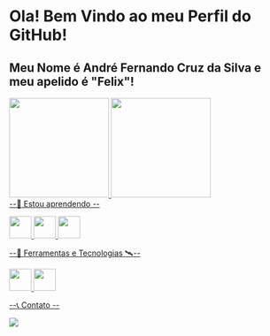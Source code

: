 # Ola! Bem Vindo ao meu Perfil do GitHub!

## Meu Nome é André Fernando Cruz da Silva e meu apelido é "Felix"!
<div>
<a href="https://github.com/andrefernandocruz">
<img loading="lazy" height="180em" src="https://github-readme-stats.vercel.app/api/top-langs/?username=andrefernandocruz&layout=compact&langs_count=7&theme=aura"/>
<img loading="lazy" height="180em" src="https://github-readme-stats.vercel.app/api?username=andrefernandocruz&show_icons=true&theme=aura&include_all_commits=true&count_private=true"/>
</div>
--🎒 Estou aprendendo --

 <img loading="lazy" src="https://cdn.jsdelivr.net/gh/devicons/devicon@latest/icons/lua/lua-original.svg" width="40" heigth="40" />  <img loading="lazy" src="https://cdn.jsdelivr.net/gh/devicons/devicon@latest/icons/java/java-original.svg" width="40" heigth="40" />  <img loading="lazy" src="https://cdn.jsdelivr.net/gh/devicons/devicon@latest/icons/javascript/javascript-original.svg" width="40" heigth="40" />

--🧰 Ferramentas e Tecnologias 🛰️--

 <img loading="lazy" src="https://cdn.jsdelivr.net/gh/devicons/devicon@latest/icons/vscode/vscode-original-wordmark.svg" width="40" heigth="40" />  <img loading="lazy" src="https://cdn.jsdelivr.net/gh/devicons/devicon@latest/icons/intellij/intellij-original.svg" width="40" heigth="40" />

--📞 Contato --
<div>
<a href = "mailto:contato@andrefernandocruzdasilva"><img loading="lazy" src="https://img.shields.io/badge/Gmail-D14836?style=for-the-badge&logo=gmail&logoColor=white" target="_blank"></a>
</div>
